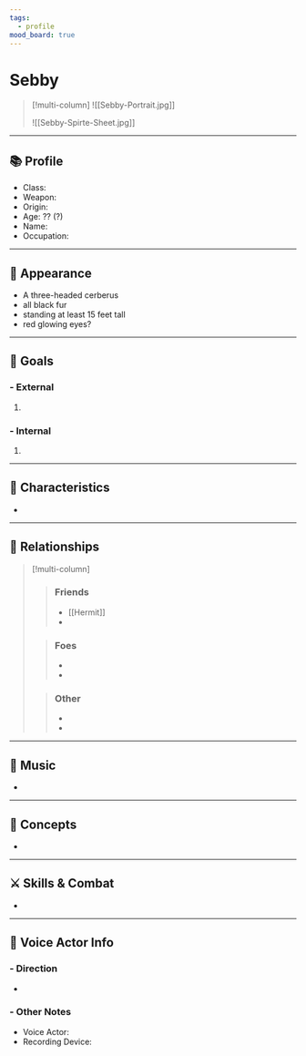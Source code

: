 ```yaml
---
tags:
  - profile
mood_board: true
---
```

# Sebby

>[!multi-column]
>![[Sebby-Portrait.jpg]]
>
>![[Sebby-Spirte-Sheet.jpg]]

---
## 📚 Profile

- Class: 
- Weapon: 
- Origin: 
- Age: ?? (?)
- Name: 
- Occupation: 

---
## 💅 Appearance

- A three-headed cerberus
- all black fur 
- standing at least 15 feet tall
- red glowing eyes?

---
## 🏁 Goals

### - External
1. 

### - Internal
 1. 

---
## 🎨 Characteristics

- 

---
## 🤝 Relationships

>[!multi-column]
>> ### Friends
>> - [[Hermit]]
>> - 
>
>>### Foes
>> - 
>> - 
>
>> ### Other
>> -
>> -

---
## 🎵 Music

- 

---
## 💭 Concepts 

- 

---
## ⚔ Skills & Combat

- 

---
## 🎤 Voice Actor Info

### - Direction
- 

### - Other Notes
- Voice Actor:
- Recording Device: 